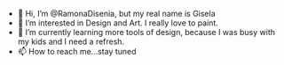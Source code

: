 - 👋 Hi, I’m @RamonaDisenia, but my real name is Gisela
- 👀 I’m interested in Design and Art. I really love to paint.
- 🌱 I’m currently learning more tools of design, because I was busy with my kids and I need a refresh.
- 📫 How to reach me...stay tuned

<!---
RamonaDisenia/RamonaDisenia is a ✨ special ✨ repository because its `README.md` (this file) appears on your GitHub profile.
You can click the Preview link to take a look at your changes.
--->
